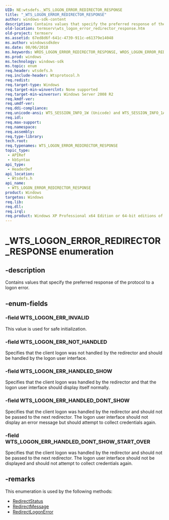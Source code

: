 ```yaml
---
UID: NE:wtsdefs._WTS_LOGON_ERROR_REDIRECTOR_RESPONSE
title: "_WTS_LOGON_ERROR_REDIRECTOR_RESPONSE"
author: windows-sdk-content
description: Contains values that specify the preferred response of the protocol to a logon error.
old-location: termserv\wts_logon_error_redirector_response.htm
old-project: termserv
ms.assetid: 67ed8d6f-641c-4739-911c-e61379e14048
ms.author: windowssdkdev
ms.date: 08/06/2018
ms.keywords: WRDS_LOGON_ERROR_REDIRECTOR_RESPONSE, WRDS_LOGON_ERROR_REDIRECTOR_RESPONSE enumeration [Remote Desktop Services], WTS_LOGON_ERROR_REDIRECTOR_RESPONSE, WTS_LOGON_ERROR_REDIRECTOR_RESPONSE enumeration [Remote Desktop Services], WTS_LOGON_ERR_HANDLED_DONT_SHOW, WTS_LOGON_ERR_HANDLED_DONT_SHOW_START_OVER, WTS_LOGON_ERR_HANDLED_SHOW, WTS_LOGON_ERR_INVALID, WTS_LOGON_ERR_NOT_HANDLED, _WTS_LOGON_ERROR_REDIRECTOR_RESPONSE, termserv.wts_logon_error_redirector_response, wtsdefs/WRDS_LOGON_ERROR_REDIRECTOR_RESPONSE, wtsdefs/WTS_LOGON_ERROR_REDIRECTOR_RESPONSE, wtsdefs/WTS_LOGON_ERR_HANDLED_DONT_SHOW, wtsdefs/WTS_LOGON_ERR_HANDLED_DONT_SHOW_START_OVER, wtsdefs/WTS_LOGON_ERR_HANDLED_SHOW, wtsdefs/WTS_LOGON_ERR_INVALID, wtsdefs/WTS_LOGON_ERR_NOT_HANDLED
ms.prod: windows
ms.technology: windows-sdk
ms.topic: enum
req.header: wtsdefs.h
req.include-header: Wtsprotocol.h
req.redist: 
req.target-type: Windows
req.target-min-winverclnt: None supported
req.target-min-winversvr: Windows Server 2008 R2
req.kmdf-ver: 
req.umdf-ver: 
req.ddi-compliance: 
req.unicode-ansi: WTS_SESSION_INFO_1W (Unicode) and WTS_SESSION_INFO_1A (ANSI)
req.idl: 
req.max-support: 
req.namespace: 
req.assembly: 
req.type-library: 
tech.root: 
req.typenames: WTS_LOGON_ERROR_REDIRECTOR_RESPONSE
topic_type:
 - APIRef
 - kbSyntax
api_type:
 - HeaderDef
api_location:
 - Wtsdefs.h
api_name:
 - WTS_LOGON_ERROR_REDIRECTOR_RESPONSE
product: Windows
targetos: Windows
req.lib: 
req.dll: 
req.irql: 
req.product: Windows XP Professional x64 Edition or 64-bit editions of     Windows Server 2003
---
```


# _WTS_LOGON_ERROR_REDIRECTOR_RESPONSE enumeration


## -description


Contains values that specify the preferred response of the protocol to a logon error.


## -enum-fields




### -field WTS_LOGON_ERR_INVALID

This value is used for safe initialization.


### -field WTS_LOGON_ERR_NOT_HANDLED

Specifies that the client logon was not handled by the redirector and should be handled by the logon user interface.


### -field WTS_LOGON_ERR_HANDLED_SHOW

Specifies that the client logon was handled by the redirector and that the logon user interface should display itself normally.


### -field WTS_LOGON_ERR_HANDLED_DONT_SHOW

Specifies that the client logon was handled by the redirector and should not be passed to the next redirector. The logon user interface should not display an error message but should attempt to collect credentials again.


### -field WTS_LOGON_ERR_HANDLED_DONT_SHOW_START_OVER

Specifies that the client logon was handled by the redirector and should not be passed to the next redirector.  The logon user interface should not be displayed and should not attempt to collect credentials again.


## -remarks



This enumeration is used by the following methods:

<ul>
<li>
<a href="https://msdn.microsoft.com/a333db5a-3564-4d33-bfd6-244975cc3c4f">RedirectStatus</a>
</li>
<li>
<a href="https://msdn.microsoft.com/8db3657c-f64f-4e38-832e-5808557f479d">RedirectMessage</a>
</li>
<li>
<a href="https://msdn.microsoft.com/10cd07c3-9617-4ef8-9b30-541a3206e7e4">RedirectLogonError</a>
</li>
</ul>


